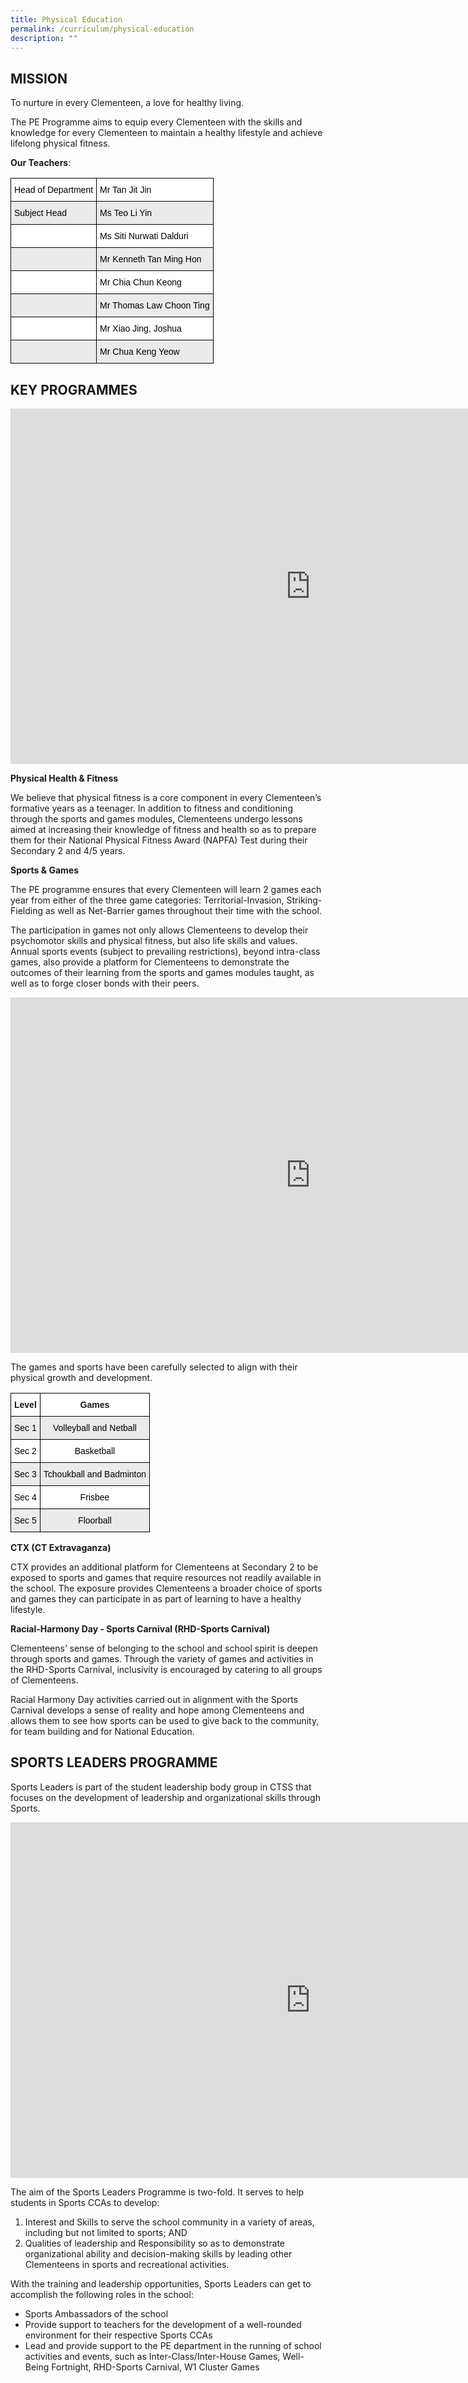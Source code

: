 ```yaml
---
title: Physical Education
permalink: /curriculum/physical-education
description: ""
---
```

MISSION
-------

To nurture in every Clementeen, a love for healthy living.

The PE Programme aims to equip every Clementeen with the skills and knowledge for every Clementeen to maintain a healthy lifestyle and achieve lifelong physical fitness.

  

**Our Teachers**:

<style type="text/css">
.tg  {border-collapse:collapse;border-spacing:0;}
.tg td{border-color:black;border-style:solid;border-width:1px;font-family:Arial, sans-serif;font-size:14px;
  overflow:hidden;padding:10px 5px;word-break:normal;}
.tg th{border-color:black;border-style:solid;border-width:1px;font-family:Arial, sans-serif;font-size:14px;
  font-weight:normal;overflow:hidden;padding:10px 5px;word-break:normal;}
.tg .tg-3icd{background-color:#EBEBEB;text-align:left;vertical-align:top}
.tg .tg-ktyi{background-color:#FFF;text-align:left;vertical-align:top}
</style>
<table class="tg">
<thead>
  <tr>
    <th class="tg-ktyi"><span style="color:#000;background-color:#FFF">Head of Department</span><br></th>
    <th class="tg-ktyi"><span style="color:#000">Mr Tan Jit Jin</span></th>
  </tr>
</thead>
<tbody>
  <tr>
    <td class="tg-3icd"><span style="color:#000;background-color:#EBEBEB">Subject Head</span><br></td>
    <td class="tg-3icd"><span style="color:#000">Ms Teo Li Yin</span></td>
  </tr>
  <tr>
    <td class="tg-ktyi"> </td>
    <td class="tg-ktyi"><span style="color:#000">Ms Siti Nurwati Dalduri</span></td>
  </tr>
  <tr>
    <td class="tg-3icd"> </td>
    <td class="tg-3icd"><span style="color:#000">Mr Kenneth Tan Ming Hon</span></td>
  </tr>
  <tr>
    <td class="tg-ktyi"> </td>
    <td class="tg-ktyi"><span style="color:#000">Mr Chia Chun Keong</span></td>
  </tr>
  <tr>
    <td class="tg-3icd"> </td>
    <td class="tg-3icd"><span style="color:#000">Mr Thomas Law Choon Ting</span></td>
  </tr>
  <tr>
    <td class="tg-ktyi"> </td>
    <td class="tg-ktyi"><span style="color:#000">Mr Xiao Jing, Joshua</span></td>
  </tr>
  <tr>
    <td class="tg-3icd"> </td>
    <td class="tg-3icd"><span style="color:#000">Mr Chua Keng Yeow</span></td>
  </tr>
</tbody>
</table>

KEY PROGRAMMES
--------------

<iframe src="https://docs.google.com/presentation/d/e/2PACX-1vTUFTknyJUyYOlDzRTbhG1yac-W9C5KdS3ZImbEYgqNg1cOa0iQbgogCt6Ey3j0Hq6lNZV0MUkNVnU2/embed?start=true&amp;loop=true&amp;delayms=10000" frameborder="0" width="960" height="569" allowfullscreen="true"></iframe>

**Physical Health &amp; Fitness**

We believe that physical fitness is a core component in every Clementeen’s formative years as a teenager. In addition to fitness and conditioning through the sports and games modules, Clementeens undergo lessons aimed at increasing their knowledge of fitness and health so as to prepare them for their National Physical Fitness Award (NAPFA) Test during their Secondary 2 and 4/5 years.&nbsp;

**Sports &amp; Games**

The PE programme ensures that every Clementeen will learn 2 games each year from either of the three game categories: Territorial-Invasion, Striking-Fielding as well as Net-Barrier games throughout their time with the school.  

The participation in games not only allows Clementeens to develop their psychomotor skills and physical fitness, but also life skills and values. Annual sports events (subject to prevailing restrictions), beyond intra-class games, also provide a platform for Clementeens to demonstrate the outcomes of their learning from the sports and games modules taught, as well as to forge closer bonds with their peers.

<iframe src="https://docs.google.com/presentation/d/e/2PACX-1vTJAMDDNPJpGsTJ6HeaUHw-2yAGnHlFQpbUQbwxy4avie9bYoHiwX72Cqy5Mo6agLaB2UlIb_wPPeam/embed?start=true&amp;loop=true&amp;delayms=10000" frameborder="0" width="960" height="569" allowfullscreen="true"></iframe>

The games and sports have been carefully selected to align with their physical growth and development.

<style type="text/css">
.tg  {border-collapse:collapse;border-spacing:0;}
.tg td{border-color:black;border-style:solid;border-width:1px;font-family:Arial, sans-serif;font-size:14px;
  overflow:hidden;padding:10px 5px;word-break:normal;}
.tg th{border-color:black;border-style:solid;border-width:1px;font-family:Arial, sans-serif;font-size:14px;
  font-weight:normal;overflow:hidden;padding:10px 5px;word-break:normal;}
.tg .tg-b1n3{background-color:#EBEBEB;text-align:center;vertical-align:top}
.tg .tg-9hzb{background-color:#FFF;font-weight:bold;text-align:center;vertical-align:top}
.tg .tg-7yig{background-color:#FFF;text-align:center;vertical-align:top}
</style>
<table class="tg">
<thead>
  <tr>
    <th class="tg-9hzb">Level</th>
    <th class="tg-9hzb">Games</th>
  </tr>
</thead>
<tbody>
  <tr>
    <td class="tg-b1n3"><span style="color:#000">Sec 1</span></td>
    <td class="tg-b1n3"><span style="color:#000">Volleyball and Netball</span></td>
  </tr>
  <tr>
    <td class="tg-7yig"><span style="color:#000">Sec 2</span></td>
    <td class="tg-7yig"><span style="color:#000">Basketball</span></td>
  </tr>
  <tr>
    <td class="tg-b1n3"><span style="color:#000">Sec 3</span></td>
    <td class="tg-b1n3"><span style="color:#000">Tchoukball and Badminton</span></td>
  </tr>
  <tr>
    <td class="tg-7yig"><span style="color:#000">Sec 4</span></td>
    <td class="tg-7yig"><span style="color:#000">Frisbee</span></td>
  </tr>
  <tr>
    <td class="tg-b1n3"><span style="color:#000">Sec 5</span></td>
    <td class="tg-b1n3"><span style="color:#000">Floorball</span></td>
  </tr>
</tbody>
</table>

**CTX (CT Extravaganza)**

CTX provides an additional platform for Clementeens at Secondary 2 to be exposed to sports and games that require resources not readily available in the school. The exposure provides Clementeens a broader choice of sports and games they can participate in as part of learning to have a healthy lifestyle.  

**Racial-Harmony Day - Sports Carnival (RHD-Sports Carnival)**

Clementeens’ sense of belonging to the school and school spirit is deepen through sports and games. Through the variety of games and activities in the RHD-Sports Carnival, inclusivity is encouraged by catering to all groups of Clementeens.&nbsp;

Racial Harmony Day activities carried out in alignment with the Sports Carnival develops a sense of reality and hope among Clementeens and allows them to see how sports can be used to give back to the community, for team building and for National Education.

  

SPORTS LEADERS PROGRAMME
------------------------

  

Sports Leaders is part of the student leadership body group in CTSS that focuses on the development of leadership and organizational skills through Sports.

<iframe allowfullscreen="true" height="569" width="960" frameborder="0" src="https://docs.google.com/presentation/d/e/2PACX-1vRt_AgoZXal_LY_VZ5EFA4roKahEWBBEIGlP1mBtOmRtkNnu5Ey91RqEeDPl7IjYQRtDiVWV3a5wZ9U/embed?start=true&amp;loop=true&amp;delayms=10000"></iframe>

The aim of the Sports Leaders Programme is two-fold. It serves to help students in Sports CCAs to develop:  

1.  Interest and Skills to serve the school community in a variety of areas, including but not limited to sports; AND
2.  Qualities of leadership and Responsibility so as to demonstrate organizational ability and decision-making skills by leading other Clementeens in sports and recreational activities.

With the training and leadership opportunities, Sports Leaders can get to accomplish the following roles in the school:

*   Sports Ambassadors of the school
*   Provide support to teachers for the development of a well-rounded environment for their respective Sports CCAs
*   Lead and provide support to the PE department in the running of school activities and events, such as Inter-Class/Inter-House Games, Well-Being Fortnight, RHD-Sports Carnival, W1 Cluster Games
